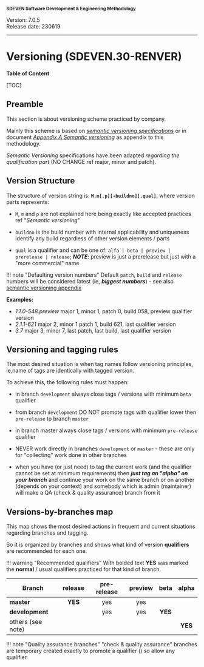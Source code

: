 <small>**SDEVEN Software Development & Engineering Methodology**</small>

Version: 7.0.5<br>
Release date: 230619

***

# Versioning (SDEVEN.30-RENVER)

**Table of Content**

[TOC]



## Preamble

This section is about versioning scheme practiced by company.

Mainly this scheme is based on *[semantic versioning specifications](https://semver.org/)* or in document *[Appendix A Semantic versioning](Appendix_A_Semantic_versioning.md)* as appendix to this methodology.

*Semantic Versioning* specifications have been adapted *regarding the qualification part* (NO CHANGE ref major, minor and patch).



## Version Structure

The structure of version string is: **`M.m[.p][-buildno][.qual]`**, where version parts represents:

* `M`, `m` and `p` are not explained here being exactly like accepted practices ref "*Semantic versioning*"

* `buildno` is the build number with internal applicability and uniqueness identify any build regardless of other version elements / parts

* `qual` is a qualifier and can be one of: `alfa | beta | preview | prerelease | release`; ***NOTE***: preview is just a prerelease but just with a "more commercial" name

!!! note "Defaulting version numbers"
    Default `patch`, `build` and `release` numbers will be considered latest (ie, ***biggest numbers***) - see also [semantic versioning appendix](Appendix_A_Semantic_versioning.md)


**Examples:**

* *1.1.0-548.preview* major 1, minor 1, patch 0, build 058, preview qualifier version 
* *2.1.1-621* major 2, minor 1 patch 1, build 621, last qualifier version
* *3.7* major 3, minor 7, last patch, last build, last qualifier version



## Versioning and tagging rules

The most desired situation is when tag names follow versioning principles, ie,name of tags are identically with tagged version.

To achieve this, the following rules must happen:

* in branch `development` always close tags / versions with minimum `beta` qualifier

* from branch `development` DO NOT promote tags with qualifier lower then `pre-release` to branch `master`

* in branch master always close tags / versions with minimum `pre-release` qualifier

* NEVER work directly in branches `development` or `master` - these are only for "collecting" work done in other branches

* when you have (or just need) to tag the current work (and the qualifier cannot be set at minimum requirements) then ***just tag an "alpha" on your branch*** and continue your work on the same branch or on another (depends on your context) and somebody which is admin (maintainer) will make a QA (check & quality assurance) branch from it



## Versions-by-branches map

This map shows the most desired actions in frequent and current situations regarding branches and tagging.

So it is organized by branches and shows what kind of version **qualifiers** are recommended for each one.

!!! warning "Recommended qualifiers"
    With bolded text **YES** was marked the **normal** / usual qualifiers practiced for that kind of branch.



| Branch            | release | pre-release | preview |  beta   |  alpha  |
| ----------------- | :-----: | :---------: | :-----: | :-----: | :-----: |
| **master**        | **YES** |     yes     |   yes   |         |         |
| **development**   |         |     yes     |   yes   | **YES** |         |
| others (see note) |         |             |         |         | **YES** |


!!! note "Quality assurance branches"
    "check & quality assurance" branches are temporary created exactly to promote a qualifier () so allow any qualifier.




